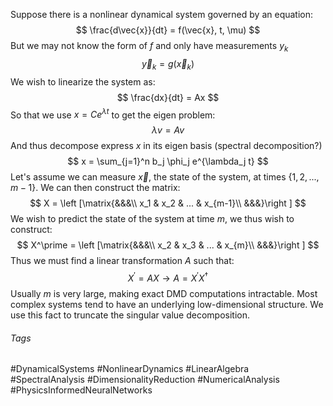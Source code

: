 Suppose there is a nonlinear dynamical system governed by an equation:
$$
\frac{d\vec{x}}{dt} = f(\vec{x}, t, \mu)
$$
But we may not know the form of $f$ and only have measurements $y_k$
$$
\vec{y}_k = g(\vec{x}_k) 
$$
We wish to linearize the system as:
$$
\frac{dx}{dt} = Ax
$$
So that we use $x = Ce^{\lambda t}$ to get the eigen problem:
$$
\lambda v = A v
$$
And thus decompose express $x$ in its eigen basis (spectral decomposition?)
$$
x = \sum_{j=1}^n b_j \phi_j e^{\lambda_j t}
$$
Let's assume we can measure $\vec{x}$, the state of the system, at times $\{1, 2,...,m-1\}$.
We can then construct the matrix:
$$
X = \left [\matrix{&&&\\ x_1 & x_2 & ... & x_{m-1}\\ &&&}\right ]
$$We wish to predict the state of the system at time $m$, we thus wish to construct:
$$
X^\prime = \left [\matrix{&&&\\ x_2 & x_3 & ... & x_{m}\\ &&&}\right ]
$$
Thus we must find a linear transformation $A$ such that:
$$
X^\prime = AX \rightarrow A = X^\prime X^\dagger
$$
Usually $m$ is very large, making exact DMD computations intractable. 
Most complex systems tend to have an underlying low-dimensional structure.
We use this fact to truncate the singular value decomposition.

###### Tags
#DynamicalSystems #NonlinearDynamics #LinearAlgebra #SpectralAnalysis #DimensionalityReduction  #NumericalAnalysis #PhysicsInformedNeuralNetworks